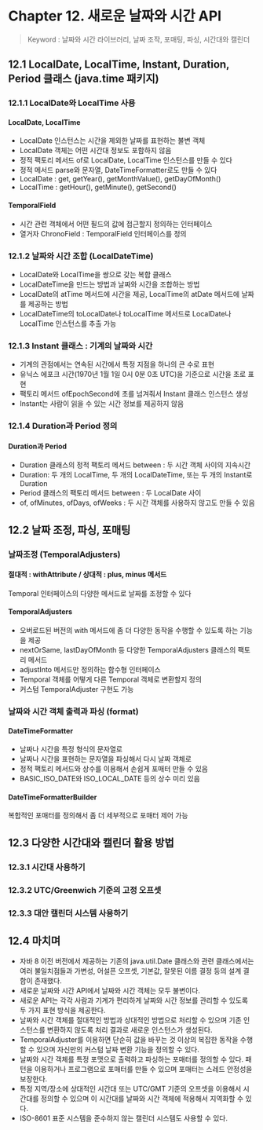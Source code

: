 # Chapter 12. 새로운 날짜와 시간 API
> Keyword : 날짜와 시간 라이브러리, 날짜 조작, 포매팅, 파싱, 시간대와 캘린더

## 12.1 LocalDate, LocalTime, Instant, Duration, Period 클래스 (java.time 패키지)
### 12.1.1 LocalDate와 LocalTime 사용
#### LocalDate, LocalTime
- LocalDate 인스턴스는 시간을 제외한 날짜를 표현하는 불변 객체
- LocalDate 객체는 어떤 시간대 정보도 포함하지 않음
- 정적 팩토리 메서드 of로 LocalDate, LocalTime 인스턴스를 만들 수 있다
- 정적 메서드 parse와 문자열, DateTimeFormatter로도 만들 수 있다
- LocalDate : get, getYear(), getMonthValue(), getDayOfMonth()
- LocalTime : getHour(), getMinute(), getSecond()

#### TemporalField
- 시간 관련 객체에서 어떤 필드의 값에 접근할지 정의하는 인터페이스
- 열거자 ChronoField :  TemporalField 인터페이스를 정의

### 12.1.2 날짜와 시간 조합 (LocalDateTime)
- LocalDate와 LocalTime을 쌍으로 갖는 복합 클래스
- LocalDateTime을 만드는 방법과 날짜와 시간을 조합하는 방법
- LocalDate의 atTime 메서드에 시간을 제공, LocalTime의 atDate 메서드에 날짜를 제공하는 방법
- LocalDateTime의 toLocalDate나 toLocalTime 메서드로 LocalDate나 LocalTime 인스턴스를 추출 가능

### 12.1.3 Instant 클래스 : 기계의 날짜와 시간
- 기계의 관점에서는 연속된 시간에서 특정 지점을 하나의 큰 수로 표현
- 유닉스 에포크 시간(1970년 1월 1일 0시 0분 0초 UTC)을 기준으로 시간을 초로 표현
- 팩토리 메서드 ofEpochSecond에 초를 넘겨줘서 Instant 클래스 인스턴스 생성
- Instant는 사람이 읽을 수 있는 시간 정보를 제공하지 않음

### 12.1.4 Duration과 Period 정의
#### Duration과 Period
- Duration 클래스의 정적 팩토리 메서드 between : 두 시간 객체 사이의 지속시간
- Duration: 두 개의 LocalTime, 두 개의 LocalDateTime, 또는 두 개의 Instant로 Duration
- Period 클래스의 팩토리 메서드 between : 두 LocalDate 사이
- of, ofMinutes, ofDays, ofWeeks : 두 시간 객체를 사용하지 않고도 만들 수 있음

## 12.2 날짜 조정, 파싱, 포매팅
### 날짜조정 (TemporalAdjusters) 
#### 절대적 : withAttribute / 상대적 : plus, minus 메서드
Temporal 인터페이스의 다양한 메서드로 날짜를 조정할 수 있다
#### TemporalAdjusters
- 오버로드된 버전의 with 메서드에 좀 더 다양한 동작을 수행할 수 있도록 하는 기능을 제공
- nextOrSame, lastDayOfMonth 등 다양한 TemporalAdjusters 클래스의 팩토리 메서드
- adjustInto 메서드만 정의하는 함수형  인터페이스
- Temporal 객체를 어떻게 다른 Temporal 객체로 변환할지 정의
- 커스텀 TemporalAdjuster 구현도 가능
### 날짜와 시간 객체 출력과 파싱 (format)
#### DateTimeFormatter
- 날짜나 시간을 특정 형식의 문자열로
- 날짜나 시간을 표현하는 문자열을 파싱해서 다시 날짜 객체로
- 정적 팩토리 메서드와 상수를 이용해서 손쉽게 포매터 만들 수 있음
- BASIC_ISO_DATE와 ISO_LOCAL_DATE 등의 상수 미리 있음
#### DateTimeFormatterBuilder
복합적인 포매터를 정의해서 좀 더 세부적으로 포매터 제어 가능

## 12.3 다양한 시간대와 캘린더 활용 방법
### 12.3.1 시간대 사용하기
### 12.3.2 UTC/Greenwich 기준의 고정 오프셋
### 12.3.3 대안 캘린더 시스템 사용하기

## 12.4 마치며
- 자바 8 이전 버전에서 제공하는 기존의 java.util.Date 클래스와 관련 클래스에서는 여러 불일치점들과 가변성, 어설픈 오프셋, 기본값, 잘못된 이름 결정 등의 설계 결함이 존재했다.
- 새로운 날짜와 시간 API에서 날짜와 시간 객체는 모두 불변이다.
- 새로운 API는 각각 사람과 기계가 편리하게 날짜와 시간 정보를 관리할 수 있도록 두 가지 표현 방식을 제공한다.
- 날짜와 시간 객체를 절대적인 방법과 상대적인 방법으로 처리할 수 있으며 기존 인스턴스를 변환하지 않도록 처리 결과로 새로운 인스턴스가 생성된다.
- TemporalAdjuster를 이용하면 단순히 값을 바꾸는 것 이상의 복잡한 동작을 수행할 수 있으며 자신만의 커스텀 날짜 변환 기능을 정의할 수 있다.
- 날짜와 시간 객체를 특정 포맷으로 출력하고 파싱하는 포매터를 정의할 수 있다. 패턴을 이용하거나 프로그램으로 포매터를 만들 수 있으며 포매터는 스레드 안정성을 보장한다.
- 특정 지역/장소에 상대적인 시간대 또는 UTC/GMT 기준의 오프셋을 이용해서 시간대를 정의할 수 있으며 이 시간대를 날짜와 시간 객체에 적용해서 지역화할 수 있다.
- ISO-8601 표준 시스템을 준수하지 않는 캘린더 시스템도 사용할 수 있다.
